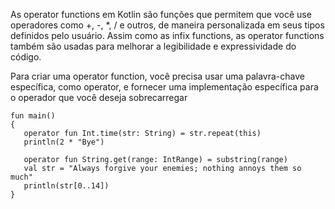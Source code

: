As operator functions em Kotlin são funções que permitem que você use operadores como +, -, *, / e outros, 
de maneira personalizada em seus tipos definidos pelo usuário. Assim como as infix functions, as operator functions também 
são usadas para melhorar a legibilidade e expressividade do código.

Para criar uma operator function, você precisa usar uma palavra-chave específica, como operator, e fornecer uma 
implementação específica para o operador que você deseja sobrecarregar

    fun main()
    {
       operator fun Int.time(str: String) = str.repeat(this)
       println(2 * "Bye")
    
       operator fun String.get(range: IntRange) = substring(range)
       val str = "Always forgive your enemies; nothing annoys them so much"
       println(str[0..14])
    }

